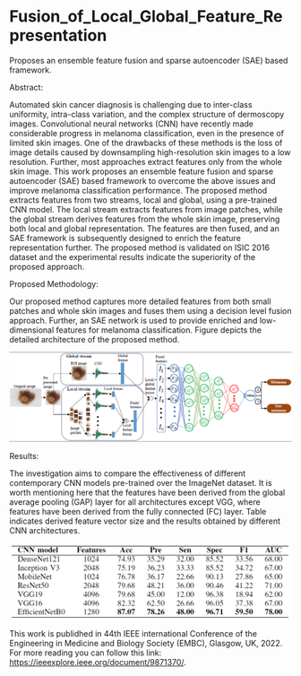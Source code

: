 # Fusion_of_Local_Global_Feature_Representation
Proposes an ensemble feature fusion and sparse autoencoder (SAE) based framework.


Abstract: 

Automated skin cancer diagnosis is challenging due to inter-class uniformity, intra-class variation, and the complex structure of dermoscopy images. Convolutional neural networks (CNN) have recently made considerable progress in melanoma classification, even in the presence of limited skin images. One of the drawbacks of these methods is the loss of image details caused by downsampling high-resolution
skin images to a low resolution. Further, most approaches extract features only from the whole skin image. This work proposes an ensemble feature fusion and sparse autoencoder (SAE) based framework to overcome the above issues and improve melanoma classification performance. The proposed method extracts features from two streams, local and global, using a pre-trained CNN model. The local stream extracts
features from image patches, while the global stream derives features from the whole skin image, preserving both local and global representation. The features are then fused, and an SAE framework is subsequently designed to enrich the feature representation further. The proposed method is validated on ISIC 2016 dataset and the experimental results indicate the superiority of the proposed approach.

Proposed Methodology:

Our proposed method captures more detailed features from both small patches and whole skin images and fuses them using a decision level fusion approach. Further, an SAE network is used to provide enriched and low-dimensional features for melanoma classification. Figure
depicts the detailed architecture of the proposed method.

![](proposed_model.png)

Results:

The investigation aims to compare the effectiveness of different contemporary CNN models pre-trained over the ImageNet dataset. It is worth mentioning here that the features have been derived from the global average pooling (GAP) layer for all architectures except VGG, where features have been derived from the fully connected (FC) layer. Table indicates derived feature vector size and the results obtained by different CNN architectures.

![](results.png)

This work is publidhed in 44th IEEE international Conference of the Engineering in Medicine and Biology Society (EMBC), Glasgow, UK, 2022. For more reading you can follow this link: https://ieeexplore.ieee.org/document/9871370/.
